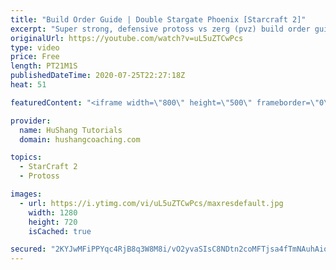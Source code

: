 ```yaml
---
title: "Build Order Guide | Double Stargate Phoenix [Starcraft 2]"
excerpt: "Super strong, defensive protoss vs zerg (pvz) build order guide. This opening is going to give you incredible map control over zerg in the mid-game, letting you scout exactly what is coming your way and making it easy to feel in control of the game. This build also completely owns mutalisk transitions"
originalUrl: https://youtube.com/watch?v=uL5uZTCwPcs
type: video
price: Free
length: PT21M1S
publishedDateTime: 2020-07-25T22:27:18Z
heat: 51

featuredContent: "<iframe width=\"800\" height=\"500\" frameborder=\"0\" src=\"https://www.youtube.com/embed/uL5uZTCwPcs\" allow=\"accelerometer; autoplay; encrypted-media; gyroscope; picture-in-picture\" allowfullscreen></iframe>"

provider:
  name: HuShang Tutorials
  domain: hushangcoaching.com

topics:
  - StarCraft 2
  - Protoss

images:
  - url: https://i.ytimg.com/vi/uL5uZTCwPcs/maxresdefault.jpg
    width: 1280
    height: 720
    isCached: true

secured: "2KYJwMFiPPYqc4RjB8q3W8M8i/vO2yvaSIsC8NDtn2coMFTjsa4fTmNAuhAioT/NNXk46aaR6b/MhbqqTD37i/dh6MJcxf7/BlBv8cPsPZ+fYXawAdDQYIMykPtP+jVpr/V3X4sAbQg0AO18D6ET3L09R6o14IjtUxVQDoJXiemVexkDAI+CmHW+ydvXeiQieE4aV4pu/TG3aYyElFzBHXKvU7fV5QM7qnnmFqyQpcbWP7LUlYuoZn+WsZG73I8Z5GVkOcbqHvQVewDVN4eJu6ZB/bHyPJPZO3yNWYaSBrwTwsDP+LkQ6hZWpoEQCfSMwtVSUwNfcZP9yIlp48svzZg/sKBQg7T7GhV5RsCwPFz1ZQZrQ9k3zxDudHPMFHyRfl9sYaU27qxsuFXpwzpYQsP0sYLTQXznK2GZB9Zc8Sk=;mIf00W2MrrDQC7xPaSBnEg=="
---
```


